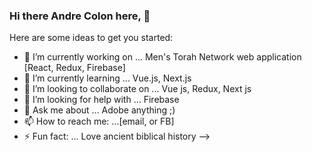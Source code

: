 ### Hi there  Andre Colon here, 👋


Here are some ideas to get you started:

- 🔭 I’m currently working on ... Men's Torah Network web application [React, Redux, Firebase]
- 🌱 I’m currently learning ... Vue.js, Next.js
- 👯 I’m looking to collaborate on ... Vue js, Redux, Next js
- 🤔 I’m looking for help with ... Firebase
- 💬 Ask me about ... Adobe anything ;)
- 📫 How to reach me: ...[email, or FB]
- ⚡ Fun fact: ... Love ancient biblical history
-->
